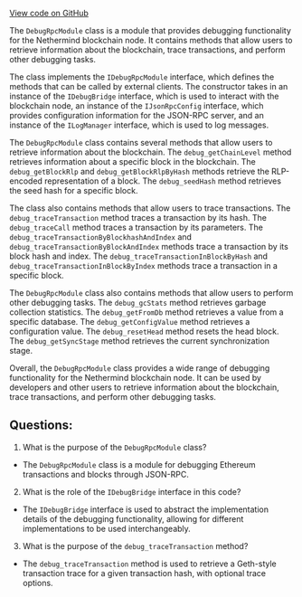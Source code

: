 [View code on GitHub](https://github.com/nethermindeth/nethermind/Nethermind.JsonRpc/Modules/DebugModule/DebugRpcModule.cs)

The `DebugRpcModule` class is a module that provides debugging functionality for the Nethermind blockchain node. It contains methods that allow users to retrieve information about the blockchain, trace transactions, and perform other debugging tasks.

The class implements the `IDebugRpcModule` interface, which defines the methods that can be called by external clients. The constructor takes in an instance of the `IDebugBridge` interface, which is used to interact with the blockchain node, an instance of the `IJsonRpcConfig` interface, which provides configuration information for the JSON-RPC server, and an instance of the `ILogManager` interface, which is used to log messages.

The `DebugRpcModule` class contains several methods that allow users to retrieve information about the blockchain. The `debug_getChainLevel` method retrieves information about a specific block in the blockchain. The `debug_getBlockRlp` and `debug_getBlockRlpByHash` methods retrieve the RLP-encoded representation of a block. The `debug_seedHash` method retrieves the seed hash for a specific block.

The class also contains methods that allow users to trace transactions. The `debug_traceTransaction` method traces a transaction by its hash. The `debug_traceCall` method traces a transaction by its parameters. The `debug_traceTransactionByBlockhashAndIndex` and `debug_traceTransactionByBlockAndIndex` methods trace a transaction by its block hash and index. The `debug_traceTransactionInBlockByHash` and `debug_traceTransactionInBlockByIndex` methods trace a transaction in a specific block.

The `DebugRpcModule` class also contains methods that allow users to perform other debugging tasks. The `debug_gcStats` method retrieves garbage collection statistics. The `debug_getFromDb` method retrieves a value from a specific database. The `debug_getConfigValue` method retrieves a configuration value. The `debug_resetHead` method resets the head block. The `debug_getSyncStage` method retrieves the current synchronization stage.

Overall, the `DebugRpcModule` class provides a wide range of debugging functionality for the Nethermind blockchain node. It can be used by developers and other users to retrieve information about the blockchain, trace transactions, and perform other debugging tasks.
## Questions: 
 1. What is the purpose of the `DebugRpcModule` class?
- The `DebugRpcModule` class is a module for debugging Ethereum transactions and blocks through JSON-RPC.

2. What is the role of the `IDebugBridge` interface in this code?
- The `IDebugBridge` interface is used to abstract the implementation details of the debugging functionality, allowing for different implementations to be used interchangeably.

3. What is the purpose of the `debug_traceTransaction` method?
- The `debug_traceTransaction` method is used to retrieve a Geth-style transaction trace for a given transaction hash, with optional trace options.